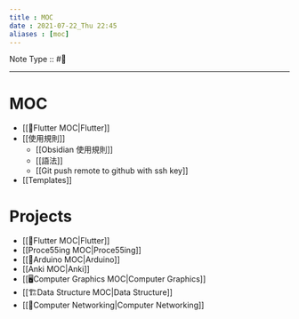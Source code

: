 ```yaml
---
title : MOC
date : 2021-07-22_Thu 22:45
aliases : [moc]
---
```

Note Type :: #📘 <br>

---
# MOC
- [[🍃Flutter MOC|Flutter]]
- [[使用規則]]
	- [[Obsidian 使用規則]]
	- [[語法]]
	- [[Git push remote to github with ssh key]]
- [[Templates]]

# Projects
- [[🍃Flutter MOC|Flutter]]
- [[Proce55ing MOC|Proce55ing]]
- [[Arduino MOC|Arduino]]
- [[Anki MOC|Anki]]
- [[🖥️Computer Graphics MOC|Computer Graphics]]
- [[🏗Data Structure MOC|Data Structure]]
- [[📶Computer Networking|Computer Networking]]